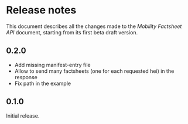 Release notes
=============

This document describes all the changes made to the *Mobility Factsheet API* document,
starting from its first beta draft version.


0.2.0
-----

* Add missing manifest-entry file
* Allow to send many factsheets (one for each requested hei) in the response
* Fix path in the example


0.1.0
-----

Initial release.
